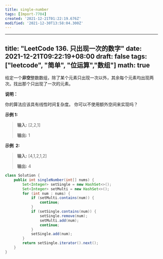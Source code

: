 ```yaml
---
title: single-number
tags: [Import-7704]
created: '2021-12-21T01:22:19.676Z'
modified: '2021-12-30T13:58:04.300Z'
---
```


---
title: "LeetCode 136. 只出现一次的数字"
date: 2021-12-21T09:22:19+08:00
draft: false
tags: ["leetcode", "简单", "位运算","数组"]
math: true
---

给定一个**非空**整数数组，除了某个元素只出现一次以外，其余每个元素均出现两次。找出那个只出现了一次的元素。

<!--more-->

**说明：**

你的算法应该具有线性时间复杂度。 你可以不使用额外空间来实现吗？

**示例 1:**

> **输入:** [2,2,1]
> 
> **输出:** 1

**示例  2:**

> **输入:** [4,1,2,1,2]
> 
> **输出:** 4

```java
class Solution {
    public int singleNumber(int[] nums) {
        Set<Integer> setSingle = new HashSet<>();
        Set<Integer> setMulti = new HashSet<>();
        for (int num : nums) {
            if (setMulti.contains(num)) {
                continue;
            }
            if (setSingle.contains(num)) {
                setSingle.remove(num);
                setMulti.add(num);
                continue;
            }
            setSingle.add(num);
        }
        return setSingle.iterator().next();
    }
}
```
